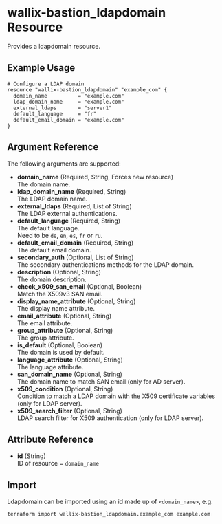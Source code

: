 # wallix-bastion_ldapdomain Resource

Provides a ldapdomain resource.

## Example Usage

```hcl
# Configure a LDAP domain
resource "wallix-bastion_ldapdomain" "example_com" {
  domain_name          = "example.com"
  ldap_domain_name     = "example.com"
  external_ldaps       = "server1"
  default_language     = "fr"
  default_email_domain = "example.com"
}
```

## Argument Reference

The following arguments are supported:

- **domain_name** (Required, String, Forces new resource)  
  The domain name.
- **ldap_domain_name** (Required, String)  
  The LDAP domain name.
- **external_ldaps** (Required, List of String)  
  The LDAP external authentications.
- **default_language** (Required, String)  
  The default language.  
  Need to be `de`, `en`, `es`, `fr` or `ru`.
- **default_email_domain** (Required, String)  
  The default email domain.
- **secondary_auth** (Optional, List of String)  
  The secondary authentications methods for the LDAP domain.
- **description** (Optional, String)  
  The domain description.
- **check_x509_san_email** (Optional, Boolean)  
  Match the X509v3 SAN email.
- **display_name_attribute** (Optional, String)  
  The display name attribute.
- **email_attribute** (Optional, String)  
  The email attribute.
- **group_attribute** (Optional, String)  
  The group attribute.
- **is_default** (Optional, Boolean)  
  The domain is used by default.
- **language_attribute** (Optional, String)  
  The language attribute.
- **san_domain_name** (Optional, String)  
  The domain name to match SAN email (only for AD server).
- **x509_condition** (Optional, String)  
  Condition to match a LDAP domain with the X509 certificate variables (only for LDAP server).
- **x509_search_filter** (Optional, String)  
  LDAP search filter for X509 authentication (only for LDAP server).

## Attribute Reference

- **id** (String)  
  ID of resource = `domain_name`

## Import

Ldapdomain can be imported using an id made up of `<domain_name>`, e.g.

```shell
terraform import wallix-bastion_ldapdomain.example_com example.com
```
